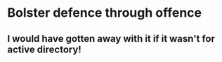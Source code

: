 Bolster defence through offence
===============================






I would have gotten away with it if it wasn't for active directory!
-------------------------------------------------------------------
